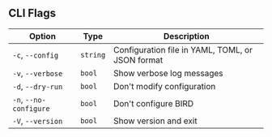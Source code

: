 <!-- Code generated DO NOT EDIT -->
## CLI Flags
| Option | Type | Description |
|--------|------|-------------|
| `-c`, `--config` | `string` | Configuration file in YAML, TOML, or JSON format |
| `-v`, `--verbose` | `bool` | Show verbose log messages |
| `-d`, `--dry-run` | `bool` | Don't modify configuration |
| `-n`, `--no-configure` | `bool` | Don't configure BIRD |
| `-V`, `--version` | `bool` | Show version and exit |
